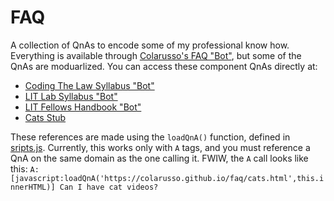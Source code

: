 # FAQ
A collection of QnAs to encode some of my professional know how. Everything is available through [Colarusso's FAQ "Bot"](https://colarusso.github.io/faq/), but some of the QnAs are moduarlized. You can access these component QnAs directly at:
- [Coding The Law Syllabus "Bot"](https://colarusso.github.io/faq/ctl.html)
- [LIT Lab Syllabus "Bot"](https://colarusso.github.io/faq/litlab.html)
- [LIT Fellows Handbook "Bot"](https://colarusso.github.io/faq/litfellows.html)
- [Cats Stub](https://colarusso.github.io/faq/cats.html)

These references are made using the `loadQnA()` function, defined in [sripts.js](https://github.com/colarusso/faq/blob/master/js_bin/scripts.js). Currently, this works only with `A` tags, and you must reference a QnA on the same domain as the one calling it. FWIW, the `A` call looks like this: 
`A:[javascript:loadQnA('https://colarusso.github.io/faq/cats.html',this.innerHTML)] Can I have cat videos?`
